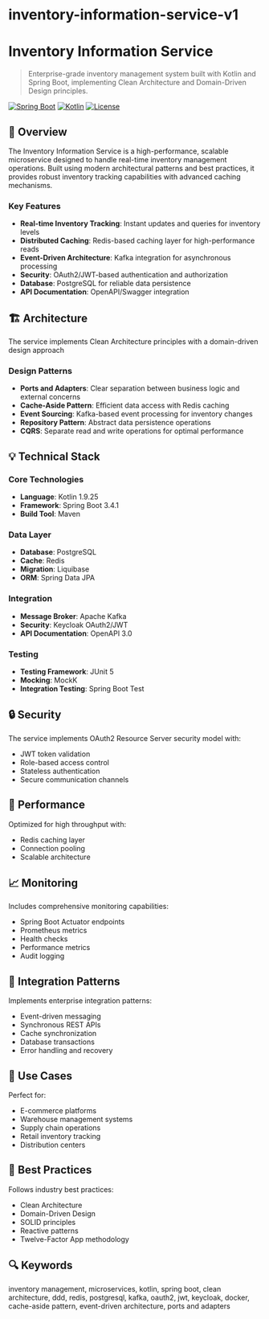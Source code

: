 # inventory-information-service-v1

# Inventory Information Service

> Enterprise-grade inventory management system built with Kotlin and Spring Boot, implementing Clean Architecture and Domain-Driven Design principles.

[![Spring Boot](https://img.shields.io/badge/Spring%20Boot-3.4.1-brightgreen.svg)](https://spring.io/projects/spring-boot)
[![Kotlin](https://img.shields.io/badge/Kotlin-1.9.25-blue.svg)](https://kotlinlang.org)
[![License](https://img.shields.io/badge/License-MIT-yellow.svg)](https://opensource.org/licenses/MIT)

## 🎯 Overview

The Inventory Information Service is a high-performance, scalable microservice designed to handle real-time inventory management operations. Built using modern architectural patterns and best practices, it provides robust inventory tracking capabilities with advanced caching mechanisms.

### Key Features

- **Real-time Inventory Tracking**: Instant updates and queries for inventory levels
- **Distributed Caching**: Redis-based caching layer for high-performance reads
- **Event-Driven Architecture**: Kafka integration for asynchronous processing
- **Security**: OAuth2/JWT-based authentication and authorization
- **Database**: PostgreSQL for reliable data persistence
- **API Documentation**: OpenAPI/Swagger integration

## 🏗️ Architecture

The service implements Clean Architecture principles with a domain-driven design approach

### Design Patterns

- **Ports and Adapters**: Clear separation between business logic and external concerns
- **Cache-Aside Pattern**: Efficient data access with Redis caching
- **Event Sourcing**: Kafka-based event processing for inventory changes
- **Repository Pattern**: Abstract data persistence operations
- **CQRS**: Separate read and write operations for optimal performance

## 💡 Technical Stack

### Core Technologies
- **Language**: Kotlin 1.9.25
- **Framework**: Spring Boot 3.4.1
- **Build Tool**: Maven

### Data Layer
- **Database**: PostgreSQL
- **Cache**: Redis
- **Migration**: Liquibase
- **ORM**: Spring Data JPA

### Integration
- **Message Broker**: Apache Kafka
- **Security**: Keycloak OAuth2/JWT
- **API Documentation**: OpenAPI 3.0

### Testing
- **Testing Framework**: JUnit 5
- **Mocking**: MockK
- **Integration Testing**: Spring Boot Test

## 🔒 Security

The service implements OAuth2 Resource Server security model with:
- JWT token validation
- Role-based access control
- Stateless authentication
- Secure communication channels

## 🚀 Performance

Optimized for high throughput with:
- Redis caching layer
- Connection pooling
- Scalable architecture

## 📈 Monitoring

Includes comprehensive monitoring capabilities:
- Spring Boot Actuator endpoints
- Prometheus metrics
- Health checks
- Performance metrics
- Audit logging

## 🔄 Integration Patterns

Implements enterprise integration patterns:
- Event-driven messaging
- Synchronous REST APIs
- Cache synchronization
- Database transactions
- Error handling and recovery

## 🎯 Use Cases

Perfect for:
- E-commerce platforms
- Warehouse management systems
- Supply chain operations
- Retail inventory tracking
- Distribution centers

## 🌟 Best Practices

Follows industry best practices:
- Clean Architecture
- Domain-Driven Design
- SOLID principles
- Reactive patterns
- Twelve-Factor App methodology

## 🔍 Keywords

inventory management, microservices, kotlin, spring boot, clean architecture, ddd, redis, postgresql, kafka, oauth2, jwt, keycloak, docker, cache-aside pattern, event-driven architecture, ports and adapters